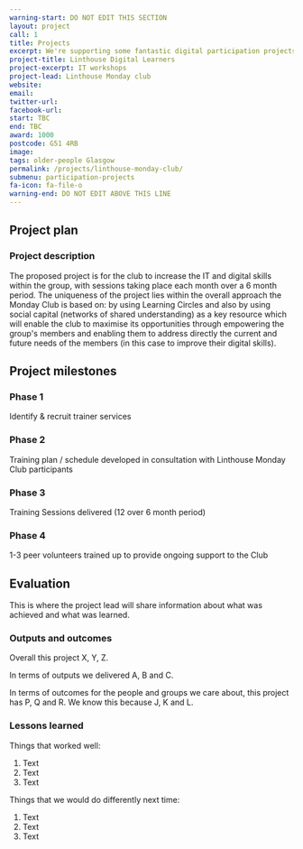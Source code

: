 ```yaml
---
warning-start: DO NOT EDIT THIS SECTION
layout: project
call: 1
title: Projects
excerpt: We're supporting some fantastic digital participation projects. Here are their stories.
project-title: Linthouse Digital Learners
project-excerpt: IT workshops
project-lead: Linthouse Monday club
website:
email:
twitter-url:
facebook-url:
start: TBC
end: TBC
award: 1000
postcode: G51 4RB
image:
tags: older-people Glasgow
permalink: /projects/linthouse-monday-club/
submenu: participation-projects
fa-icon: fa-file-o
warning-end: DO NOT EDIT ABOVE THIS LINE
---
```


## Project plan

### Project description

The proposed project is for the club to increase the IT and digital skills within the group, with sessions taking place each month over a 6 month period.  The uniqueness of the project lies within the overall approach the Monday Club is based on: by using Learning Circles and also by using social capital (networks of shared understanding) as a key resource which will enable the club to maximise its opportunities through empowering the group's members and enabling them to address directly the current and future needs of the members (in this case to improve their digital skills).



## Project milestones

### Phase 1

Identify & recruit trainer services

### Phase 2

Training plan / schedule developed in consultation with Linthouse Monday Club participants

### Phase 3

Training Sessions delivered (12 over 6 month period)

### Phase 4

1-3 peer volunteers trained up to provide ongoing support to the Club


## Evaluation

This is where the project lead will share information about what was achieved and what was learned.

### Outputs and outcomes

Overall this project X, Y, Z.

In terms of outputs we delivered A, B and C.

In terms of outcomes for the people and groups we care about, this project has P, Q and R. We know this because J, K and L.

### Lessons learned

Things that worked well:

1. Text
2. Text
3. Text

Things that we would do differently next time:

1. Text
2. Text
3. Text
